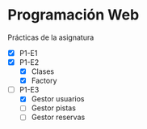 # Programación Web

Prácticas de la asignatura

- [x] P1-E1
- [x] P1-E2
  - [x] Clases
  - [x] Factory
- [ ] P1-E3
  - [x] Gestor usuarios
  - [ ] Gestor pistas
  - [ ] Gestor reservas
